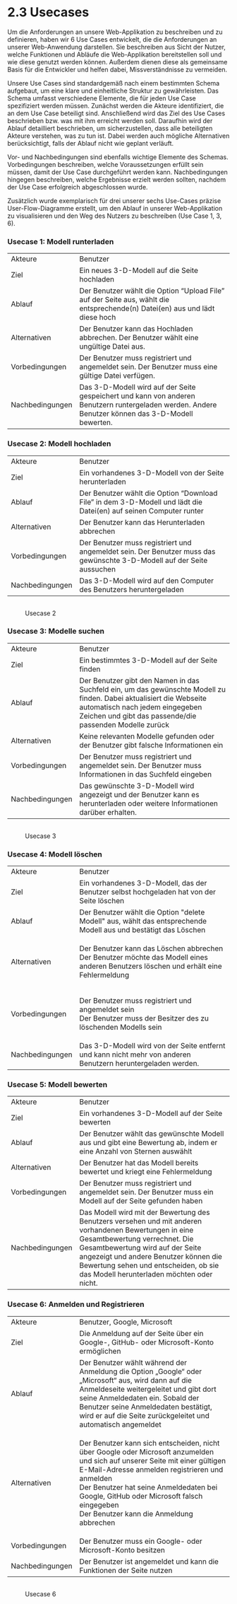 # 2.3 Usecases

Um die Anforderungen an unsere Web-Applikation zu beschreiben und zu definieren, haben wir 6 Use Cases entwickelt, die die Anforderungen an unserer Web-Anwendung darstellen. Sie beschreiben aus Sicht der Nutzer, welche Funktionen und Abläufe die Web-Applikation bereitstellen soll und wie diese genutzt werden können. Außerdem dienen diese als gemeinsame Basis für die Entwickler und helfen dabei, Missverständnisse zu vermeiden. &#x20;

Unsere Use Cases sind standardgemäß nach einem bestimmten Schema aufgebaut, um eine klare und einheitliche Struktur zu gewährleisten. Das Schema umfasst verschiedene Elemente, die für jeden Use Case spezifiziert werden müssen. Zunächst werden die Akteure identifiziert, die an dem Use Case beteiligt sind. Anschließend wird das Ziel des Use Cases beschrieben bzw. was mit ihm erreicht werden soll. Daraufhin wird der Ablauf detailliert beschrieben, um sicherzustellen, dass alle beteiligten Akteure verstehen, was zu tun ist. Dabei werden auch mögliche Alternativen berücksichtigt, falls der Ablauf nicht wie geplant verläuft.&#x20;

Vor- und Nachbedingungen sind ebenfalls wichtige Elemente des Schemas. Vorbedingungen beschreiben, welche Voraussetzungen erfüllt sein müssen, damit der Use Case durchgeführt werden kann. Nachbedingungen hingegen beschreiben, welche Ergebnisse erzielt werden sollten, nachdem der Use Case erfolgreich abgeschlossen wurde. &#x20;

Zusätzlich wurde exemplarisch für drei unserer sechs Use-Cases präzise User-Flow-Diagramme erstellt, um den Ablauf in unserer Web-Applikation zu visualisieren und den Weg des Nutzers zu beschreiben (Use Case 1, 3, 6).&#x20;

### Usecase 1: Modell runterladen

|                 |                                                                                                                                                    |
| --------------- | -------------------------------------------------------------------------------------------------------------------------------------------------- |
| Akteure         | Benutzer                                                                                                                                           |
| Ziel            | Ein neues 3-D-Modell auf die Seite hochladen                                                                                                       |
| Ablauf          | Der Benutzer wählt die Option “Upload File” auf der Seite aus, wählt die entsprechende(n) Datei(en) aus und lädt diese hoch                        |
| Alternativen    | Der Benutzer kann das Hochladen abbrechen. Der Benutzer wählt eine ungültige Datei aus.                                                            |
| Vorbedingungen  | Der Benutzer muss registriert und angemeldet sein. Der Benutzer muss eine gültige Datei verfügen.                                                  |
| Nachbedingungen | Das 3-D-Modell wird auf der Seite gespeichert und kann von anderen Benutzern runtergeladen werden. Andere Benutzer können das 3-D-Modell bewerten. |

### Usecase 2: Modell hochladen

|                 |                                                                                                                        |
| --------------- | ---------------------------------------------------------------------------------------------------------------------- |
| Akteure         | Benutzer                                                                                                               |
| Ziel            | Ein vorhandenes 3-D-Modell von der Seite herunterladen                                                                 |
| Ablauf          | Der Benutzer wählt die Option “Download File” in dem 3-D-Modell und lädt die Datei(en) auf seinen Computer runter      |
| Alternativen    | Der Benutzer kann das Herunterladen abbrechen                                                                          |
| Vorbedingungen  | Der Benutzer muss registriert und angemeldet sein. Der Benutzer muss das gewünschte 3-D-Modell auf der Seite aussuchen |
| Nachbedingungen | Das 3-D-Modell wird auf den Computer des Benutzers heruntergeladen                                                     |

<figure><img src="../.gitbook/assets/Upload File.png" alt=""><figcaption><p>Usecase 2</p></figcaption></figure>

### Usecase 3: Modelle suchen

|                 |                                                                                                                                                                                                                   |
| --------------- | ----------------------------------------------------------------------------------------------------------------------------------------------------------------------------------------------------------------- |
| Akteure         | Benutzer                                                                                                                                                                                                          |
| Ziel            | Ein bestimmtes 3-D-Modell auf der Seite finden                                                                                                                                                                    |
| Ablauf          | Der Benutzer gibt den Namen in das Suchfeld ein, um das gewünschte Modell zu finden. Dabei aktualisiert die Webseite automatisch nach jedem eingegeben Zeichen und gibt das passende/die passenden Modelle zurück |
| Alternativen    | Keine relevanten Modelle gefunden oder der Benutzer gibt falsche Informationen ein                                                                                                                                |
| Vorbedingungen  | Der Benutzer muss registriert und angemeldet sein. Der Benutzer muss Informationen in das Suchfeld eingeben                                                                                                       |
| Nachbedingungen | Das gewünschte 3-D-Modell wird angezeigt und der Benutzer kann es herunterladen oder weitere Informationen darüber erhalten.                                                                                      |

<figure><img src="../.gitbook/assets/Search file.drawio.png" alt=""><figcaption><p>Usecase 3</p></figcaption></figure>

### Usecase 4: Modell löschen

|                 |                                                                                                                                                |
| --------------- | ---------------------------------------------------------------------------------------------------------------------------------------------- |
| Akteure         | Benutzer                                                                                                                                       |
| Ziel            | Ein vorhandenes 3-D-Modell, das der Benutzer selbst hochgeladen hat von der Seite löschen                                                      |
| Ablauf          | Der Benutzer wählt die Option "delete Modell" aus, wählt das entsprechende Modell aus und bestätigt das Löschen                                |
| Alternativen    | <p>Der Benutzer kann das Löschen abbrechen<br>Der Benutzer möchte das Modell eines anderen Benutzers löschen und erhält eine Fehlermeldung</p> |
| Vorbedingungen  | <p>Der Benutzer muss registriert und angemeldet sein<br>Der Benutzer muss der Besitzer des zu löschenden Modells sein</p>                      |
| Nachbedingungen | Das 3-D-Modell wird von der Seite entfernt und kann nicht mehr von anderen Benutzern heruntergeladen werden.                                   |

### Usecase 5: Modell bewerten

|                 |                                                                                                                                                                                                                                                                                                           |
| --------------- | --------------------------------------------------------------------------------------------------------------------------------------------------------------------------------------------------------------------------------------------------------------------------------------------------------- |
| Akteure         | Benutzer                                                                                                                                                                                                                                                                                                  |
| Ziel            | Ein vorhandenes 3-D-Modell auf der Seite bewerten                                                                                                                                                                                                                                                         |
| Ablauf          | Der Benutzer wählt das gewünschte Modell aus und gibt eine Bewertung ab, indem er eine Anzahl von Sternen auswählt                                                                                                                                                                                        |
| Alternativen    | Der Benutzer hat das Modell bereits bewertet und kriegt eine Fehlermeldung                                                                                                                                                                                                                                |
| Vorbedingungen  | Der Benutzer muss registriert und angemeldet sein. Der Benutzer muss ein Modell auf der Seite gefunden haben                                                                                                                                                                                              |
| Nachbedingungen | Das Modell wird mit der Bewertung des Benutzers versehen und mit anderen vorhandenen Bewertungen in eine Gesamtbewertung verrechnet. Die Gesamtbewertung wird auf der Seite angezeigt und andere Benutzer können die Bewertung sehen und entscheiden, ob sie das Modell herunterladen möchten oder nicht. |

### Usecase 6: Anmelden und Registrieren

|                 |                                                                                                                                                                                                                                                                                                                                |
| --------------- | ------------------------------------------------------------------------------------------------------------------------------------------------------------------------------------------------------------------------------------------------------------------------------------------------------------------------------ |
| Akteure         | Benutzer, Google, Microsoft                                                                                                                                                                                                                                                                                                    |
| Ziel            | Die Anmeldung auf der Seite über ein Google-, GitHub- oder Microsoft-Konto ermöglichen                                                                                                                                                                                                                                         |
| Ablauf          | Der Benutzer wählt während der Anmeldung die Option „Google“ oder „Microsoft“ aus, wird dann auf die Anmeldeseite weitergeleitet und gibt dort seine Anmeldedaten ein. Sobald der Benutzer seine Anmeldedaten bestätigt, wird er auf die Seite zurückgeleitet und automatisch angemeldet                                       |
| Alternativen    | <p>Der Benutzer kann sich entscheiden, nicht über Google oder Microsoft anzumelden und sich auf unserer Seite mit einer gültigen E-Mail-Adresse anmelden registrieren und anmelden<br>Der Benutzer hat seine Anmeldedaten bei Google, GitHub oder Microsoft falsch eingegeben<br>Der Benutzer kann die Anmeldung abbrechen</p> |
| Vorbedingungen  | Der Benutzer muss ein Google- oder Microsoft-Konto besitzen                                                                                                                                                                                                                                                                    |
| Nachbedingungen | Der Benutzer ist angemeldet und kann die Funktionen der Seite nutzen                                                                                                                                                                                                                                                           |

<figure><img src="../.gitbook/assets/Log In_Better.drawio (1).png" alt=""><figcaption><p>Usecase 6</p></figcaption></figure>
